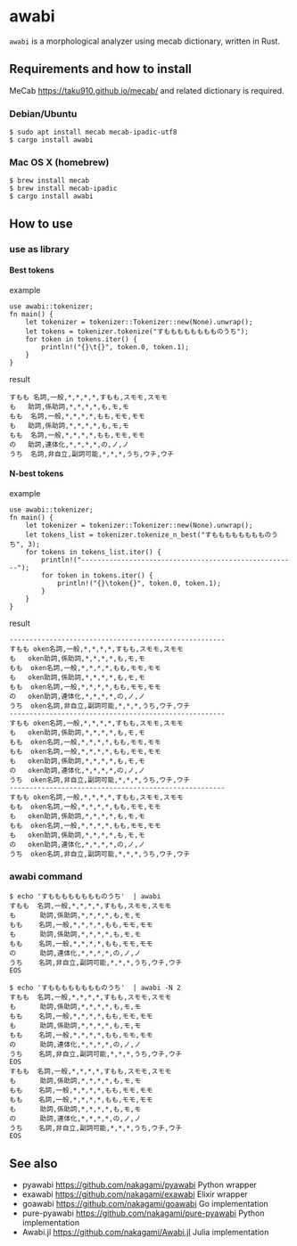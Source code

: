 # awabi

`awabi` is a morphological analyzer using mecab dictionary, written in Rust.

## Requirements and how to install

MeCab https://taku910.github.io/mecab/ and related dictionary is required.

### Debian/Ubuntu
```
$ sudo apt install mecab mecab-ipadic-utf8
$ cargo install awabi
```

### Mac OS X (homebrew)
```
$ brew install mecab
$ brew install mecab-ipadic
$ cargo install awabi
```

## How to use

### use as library

#### Best tokens

example
```
use awabi::tokenizer;
fn main() {
    let tokenizer = tokenizer::Tokenizer::new(None).unwrap();
    let tokens = tokenizer.tokenize("すもももももももものうち");
    for token in tokens.iter() {
        println!("{}\t{}", token.0, token.1);
    }
}
```

result
```
すもも	名詞,一般,*,*,*,*,すもも,スモモ,スモモ
も	助詞,係助詞,*,*,*,*,も,モ,モ
もも	名詞,一般,*,*,*,*,もも,モモ,モモ
も	助詞,係助詞,*,*,*,*,も,モ,モ
もも	名詞,一般,*,*,*,*,もも,モモ,モモ
の	助詞,連体化,*,*,*,*,の,ノ,ノ
うち	名詞,非自立,副詞可能,*,*,*,うち,ウチ,ウチ
```

#### N-best tokens

example
```
use awabi::tokenizer;
fn main() {
    let tokenizer = tokenizer::Tokenizer::new(None).unwrap();
    let tokens_list = tokenizer.tokenize_n_best("すもももももももものうち", 3);
    for tokens in tokens_list.iter() {
        println!("------------------------------------------------------");
        for token in tokens.iter() {
            println!("{}\token{}", token.0, token.1);
        }
    }
}
```

result
```
------------------------------------------------------
すもも	oken名詞,一般,*,*,*,*,すもも,スモモ,スモモ
も	oken助詞,係助詞,*,*,*,*,も,モ,モ
もも	oken名詞,一般,*,*,*,*,もも,モモ,モモ
も	oken助詞,係助詞,*,*,*,*,も,モ,モ
もも	oken名詞,一般,*,*,*,*,もも,モモ,モモ
の	oken助詞,連体化,*,*,*,*,の,ノ,ノ
うち	oken名詞,非自立,副詞可能,*,*,*,うち,ウチ,ウチ
------------------------------------------------------
すもも	oken名詞,一般,*,*,*,*,すもも,スモモ,スモモ
も	oken助詞,係助詞,*,*,*,*,も,モ,モ
もも	oken名詞,一般,*,*,*,*,もも,モモ,モモ
もも	oken名詞,一般,*,*,*,*,もも,モモ,モモ
も	oken助詞,係助詞,*,*,*,*,も,モ,モ
の	oken助詞,連体化,*,*,*,*,の,ノ,ノ
うち	oken名詞,非自立,副詞可能,*,*,*,うち,ウチ,ウチ
------------------------------------------------------
すもも	oken名詞,一般,*,*,*,*,すもも,スモモ,スモモ
もも	oken名詞,一般,*,*,*,*,もも,モモ,モモ
も	oken助詞,係助詞,*,*,*,*,も,モ,モ
もも	oken名詞,一般,*,*,*,*,もも,モモ,モモ
も	oken助詞,係助詞,*,*,*,*,も,モ,モ
の	oken助詞,連体化,*,*,*,*,の,ノ,ノ
うち	oken名詞,非自立,副詞可能,*,*,*,うち,ウチ,ウチ
```

### awabi command

```
$ echo 'すもももももももものうち'  | awabi
すもも  名詞,一般,*,*,*,*,すもも,スモモ,スモモ
も      助詞,係助詞,*,*,*,*,も,モ,モ
もも    名詞,一般,*,*,*,*,もも,モモ,モモ
も      助詞,係助詞,*,*,*,*,も,モ,モ
もも    名詞,一般,*,*,*,*,もも,モモ,モモ
の      助詞,連体化,*,*,*,*,の,ノ,ノ
うち    名詞,非自立,副詞可能,*,*,*,うち,ウチ,ウチ
EOS
```
```
$ echo 'すもももももももものうち'  | awabi -N 2
すもも  名詞,一般,*,*,*,*,すもも,スモモ,スモモ
も      助詞,係助詞,*,*,*,*,も,モ,モ
もも    名詞,一般,*,*,*,*,もも,モモ,モモ
も      助詞,係助詞,*,*,*,*,も,モ,モ
もも    名詞,一般,*,*,*,*,もも,モモ,モモ
の      助詞,連体化,*,*,*,*,の,ノ,ノ
うち    名詞,非自立,副詞可能,*,*,*,うち,ウチ,ウチ
EOS
すもも  名詞,一般,*,*,*,*,すもも,スモモ,スモモ
も      助詞,係助詞,*,*,*,*,も,モ,モ
もも    名詞,一般,*,*,*,*,もも,モモ,モモ
もも    名詞,一般,*,*,*,*,もも,モモ,モモ
も      助詞,係助詞,*,*,*,*,も,モ,モ
の      助詞,連体化,*,*,*,*,の,ノ,ノ
うち    名詞,非自立,副詞可能,*,*,*,うち,ウチ,ウチ
EOS
```

## See also

- pyawabi https://github.com/nakagami/pyawabi Python wrapper
- exawabi https://github.com/nakagami/exawabi Elixir wrapper
- goawabi https://github.com/nakagami/goawabi Go implementation
- pure-pyawabi https://github.com/nakagami/pure-pyawabi Python implementation
- Awabi.jl https://github.com/nakagami/Awabi.jl Julia implementation
